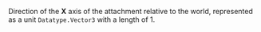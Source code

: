 Direction of the **X** axis of the attachment relative to the world,
represented as a unit `Datatype.Vector3` with a length of 1.